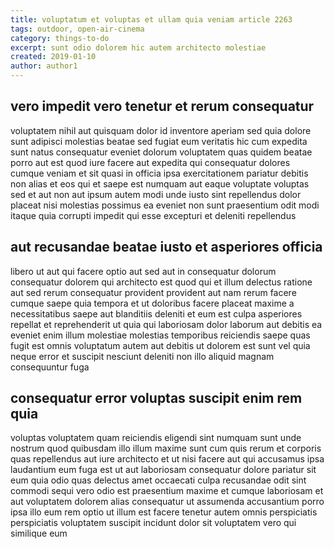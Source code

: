 ```yaml
---
title: voluptatum et voluptas et ullam quia veniam article 2263
tags: outdoor, open-air-cinema
category: things-to-do
excerpt: sunt odio dolorem hic autem architecto molestiae
created: 2019-01-10
author: author1
---
```


## vero impedit vero tenetur et rerum consequatur

voluptatem nihil aut quisquam dolor id inventore aperiam sed quia dolore sunt adipisci molestias beatae sed fugiat eum veritatis hic cum expedita sunt natus consequatur eveniet dolorum voluptatem quas quidem beatae porro aut est quod iure facere aut expedita qui consequatur dolores cumque veniam et sit quasi in officia ipsa exercitationem pariatur debitis non alias et eos qui et saepe est numquam aut eaque voluptate voluptas sed et aut non aut ipsum autem modi unde iusto sint repellendus dolor placeat nisi molestias possimus ea eveniet non sunt praesentium odit modi itaque quia corrupti impedit qui esse excepturi et deleniti repellendus

## aut recusandae beatae iusto et asperiores officia

libero ut aut qui facere optio aut sed aut in consequatur dolorum consequatur dolorem qui architecto est quod qui et illum delectus ratione aut sed rerum consequatur provident provident aut nam rerum facere cumque saepe quia tempora et ut doloribus facere placeat maxime a necessitatibus saepe aut blanditiis deleniti et eum est culpa asperiores repellat et reprehenderit ut quia qui laboriosam dolor laborum aut debitis ea eveniet enim illum molestiae molestias temporibus reiciendis saepe quas fugit est omnis voluptatum autem aut debitis ut dolorem est sunt vel quia neque error et suscipit nesciunt deleniti non illo aliquid magnam consequuntur fuga

## consequatur error voluptas suscipit enim rem quia

voluptas voluptatem quam reiciendis eligendi sint numquam sunt unde nostrum quod quibusdam illo illum maxime sunt cum quis rerum et corporis quas repellendus aut iure architecto et ut nisi facere aut qui accusamus ipsa laudantium eum fuga est ut aut laboriosam consequatur dolore pariatur sit eum quia odio quas delectus amet occaecati culpa recusandae odit sint commodi sequi vero odio est praesentium maxime et cumque laboriosam et aut voluptatem dolorem alias consequatur ut assumenda accusantium porro ipsa illo eum rem optio ut illum est facere tenetur autem omnis perspiciatis perspiciatis voluptatem suscipit incidunt dolor sit voluptatem vero qui similique eum
